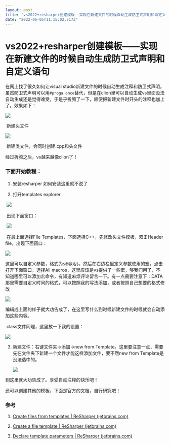 ```yaml
---
layout: post
title: "vs2022+resharper创建模板——实现在新建文件的时候自动生成防卫式声明和自定义语句"
date: "2022-06-05T11:15:02.717Z"
---
```

vs2022+resharper创建模板——实现在新建文件的时候自动生成防卫式声明和自定义语句
===============================================

在网上找了很久如何让visual studio新建文件的时候自动生成注释和防卫式声明，虽然防卫式声明可以用`#proga once`替代，但是在clion里可以自动生成vs里面没法自动生成还是觉得难受，于是乎折腾了一下，顺便把新建文件时开头的注释也加上了。效果如下：

![](https://img2022.cnblogs.com/blog/2872360/202206/2872360-20220605130030003-704548541.png)

​ 新建头文件

![](https://img2022.cnblogs.com/blog/2872360/202206/2872360-20220605130036079-2012555901.png)

​ 新建类文件，会同时创建.cpp和头文件

经过折腾之后，vs越来越像clion了！

### 下面开始教程：

1.  安装resharper 如何安装这里就不说了
    
2.  打开templates explorer
    

​ ![](https://img2022.cnblogs.com/blog/2872360/202206/2872360-20220605130047646-112179892.png)

​ 出现下面窗口：

​ ![](https://img2022.cnblogs.com/blog/2872360/202206/2872360-20220605130053625-1110142838.png)

​ 在最上面选择FIle Templates，下面选择C++，先修改头文件模板，双击Header file，出现下面窗口：

![](https://img2022.cnblogs.com/blog/2872360/202206/2872360-20220605130105884-2036488948.png)

​ 这里可以自定义参数，格式为`$参数名$`，然后在右边栏里定义参数使用的宏，点击打开下面窗口，选择All macros，这里应该是vs提供了一些宏，够我们用了，不知道哪里可以添加宏命令，有知道麻烦评论留言一下。有一点需要注意下：DATA那里需要自定义时间的格式，可以按照我的写法添加，或者按照自己想要的格式修改

![](https://img2022.cnblogs.com/blog/2872360/202206/2872360-20220605130113327-25421898.png)

​ 编辑成上面的样子就大功告成了，在这里写什么到时候新建文件的时候就会自动添加这些内容。

​ class文件同理，这里放一下我的设置：

![](https://img2022.cnblogs.com/blog/2872360/202206/2872360-20220605130134355-1365661260.png)

3.  新建文件：右键文件夹->添加->new from Template。这里要注意一点，需要先在文件夹下新建一个文件才能这样添加文件，要不然new from Template是没法选中的。
    
    ![](https://img2022.cnblogs.com/blog/2872360/202206/2872360-20220605130144435-21086985.png)
    

到这里就大功告成了。享受自动注释的快乐吧！

还可以创建其他的模板，下面是官方的文档，自行研究吧！

### 参考

1.  [Create files from templates | ReSharper (jetbrains.com)](https://www.jetbrains.com/help/resharper/Templates__Applying_Templates__Creating_Files_from_Templates.html)
    
2.  [Create a file template | ReSharper (jetbrains.com)](https://www.jetbrains.com/help/resharper/Creating_a_File_Template.html)
    
3.  [Declare template parameters | ReSharper (jetbrains.com)](https://www.jetbrains.com/help/resharper/Templates__Creating_and_Editing_Templates__Declaring_Variables.html)